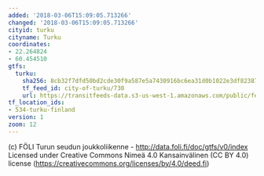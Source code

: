 ```yaml
---
added: '2018-03-06T15:09:05.713266'
changed: '2018-03-06T15:09:05.713266'
cityid: turku
cityname: Turku
coordinates:
- 22.264824
- 60.454510
gtfs:
  turku:
    sha256: 8cb32f7dfd50bd2cde30f9a587e5a7430916bc6ea31d0b1022e3df82387572cd
    tf_feed_id: city-of-turku/730
    url: https://transitfeeds-data.s3-us-west-1.amazonaws.com/public/feeds/city-of-turku/730/20180319/gtfs.zip
tf_location_ids:
- 534-turku-finland
version: 1
zoom: 12
---
```


(c) FÖLI Turun seudun joukkoliikenne - http://data.foli.fi/doc/gtfs/v0/index
Licensed under Creative Commons Nimeä 4.0 Kansainvälinen (CC BY 4.0) license (https://creativecommons.org/licenses/by/4.0/deed.fi)